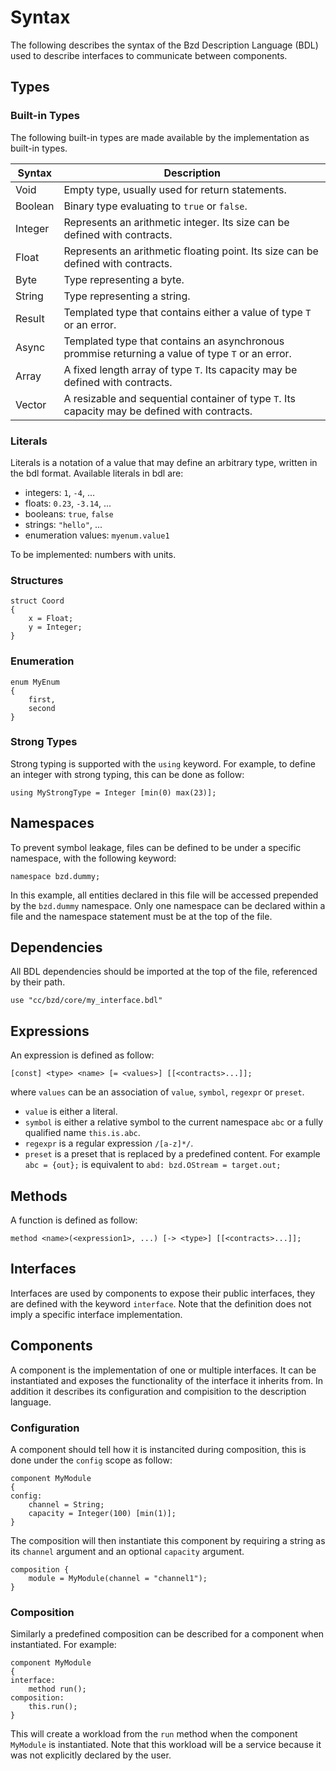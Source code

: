 # Syntax

The following describes the syntax of the Bzd Description Language (BDL) used to describe interfaces to communicate between components.

## Types

### Built-in Types

The following built-in types are made available by the implementation as built-in types.

| Syntax    | Description                                                                                      |
| --------- | ------------------------------------------------------------------------------------------------ |
| Void      | Empty type, usually used for return statements.                                                  |
| Boolean   | Binary type evaluating to `true` or `false`.                                                     |
| Integer   | Represents an arithmetic integer. Its size can be defined with contracts.                        |
| Float     | Represents an arithmetic floating point. Its size can be defined with contracts.                 |
| Byte      | Type representing a byte.                                                                        |
| String    | Type representing a string.                                                                      |
| Result<T> | Templated type that contains either a value of type `T` or an error.                             |
| Async<T>  | Templated type that contains an asynchronous prommise returning a value of type `T` or an error. |
| Array<T>  | A fixed length array of type `T`. Its capacity may be defined with contracts.                    |
| Vector<T> | A resizable and sequential container of type `T`. Its capacity may be defined with contracts.    |

### Literals

Literals is a notation of a value that may define an arbitrary type, written in the bdl format.
Available literals in bdl are:

- integers: `1`, `-4`, ...
- floats: `0.23`, `-3.14`, ...
- booleans: `true`, `false`
- strings: `"hello"`, ...
- enumeration values: `myenum.value1`

To be implemented: numbers with units.

### Structures

```
struct Coord
{
	x = Float;
	y = Integer;
}
```

### Enumeration

```
enum MyEnum
{
	first,
	second
}
```

### Strong Types

Strong typing is supported with the `using` keyword. For example, to define an integer with strong typing, this can be done as follow:

```
using MyStrongType = Integer [min(0) max(23)];
```

## Namespaces

To prevent symbol leakage, files can be defined to be under a specific namespace, with the following keyword:

```
namespace bzd.dummy;
```

In this example, all entities declared in this file will be accessed prepended by the `bzd.dummy` namespace.
Only one namespace can be declared within a file and the namespace statement must be at the top of the file.

## Dependencies

All BDL dependencies should be imported at the top of the file, referenced by their path.

```
use "cc/bzd/core/my_interface.bdl"
```

## Expressions

An expression is defined as follow:

```
[const] <type> <name> [= <values>] [[<contracts>...]];
```

where `values` can be an association of `value`, `symbol`, `regexpr` or `preset`.

- `value` is either a literal.
- `symbol` is either a relative symbol to the current namespace `abc` or a fully qualified name `this.is.abc`.
- `regexpr` is a regular expression `/[a-z]*/`.
- `preset` is a preset that is replaced by a predefined content. For example `abc = {out};` is equivalent to `abd: bzd.OStream = target.out;`

## Methods

A function is defined as follow:

```
method <name>(<expression1>, ...) [-> <type>] [[<contracts>...]];
```

## Interfaces

Interfaces are used by components to expose their public interfaces, they are defined with the keyword `interface`.
Note that the definition does not imply a specific interface implementation.

## Components

A component is the implementation of one or multiple interfaces. It can be instantiated and exposes
the functionality of the interface it inherits from.
In addition it describes its configuration and compisition to the description language.

### Configuration

A component should tell how it is instancited during composition, this is done under the `config` scope as follow:

```bdl
component MyModule
{
config:
	channel = String;
	capacity = Integer(100) [min(1)];
}
```

The composition will then instantiate this component by requiring a string as its `channel` argument and an optional `capacity` argument.

```bdl
composition {
	module = MyModule(channel = "channel1");
}
```

### Composition

Similarly a predefined composition can be described for a component when instantiated. For example:

```bdl
component MyModule
{
interface:
	method run();
composition:
	this.run();
}
```

This will create a workload from the `run` method when the component `MyModule` is instantiated.
Note that this workload will be a service because it was not explicitly declared by the user.
